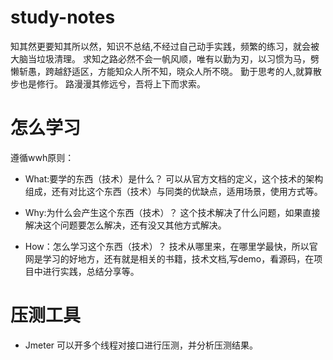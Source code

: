 # study-notes
 知其然更要知其所以然，知识不总结,不经过自己动手实践，频繁的练习，就会被大脑当垃圾清理。
求知之路必然不会一帆风顺，唯有以勤为刃，以习惯为马，劈懒斩愚，跨越舒适区，方能知众人所不知，晓众人所不晓。
勤于思考的人,就算散步也是修行。
路漫漫其修远兮，吾将上下而求索。

# 怎么学习
遵循wwh原则：
+ What:要学的东西（技术）是什么？
可以从官方文档的定义，这个技术的架构组成，还有对比这个东西（技术）与同类的优缺点，适用场景，使用方式等。

+ Why:为什么会产生这个东西（技术）？
这个技术解决了什么问题，如果直接解决这个问题要怎么解决，还有没又其他方式解决。

+ How：怎么学习这个东西（技术）？
技术从哪里来，在哪里学最快，所以官网是学习的好地方，还有就是相关的书籍，技术文档,写demo，看源码，在项目中进行实践，总结分享等。




# 压测工具
* Jmeter 可以开多个线程对接口进行压测，并分析压测结果。


